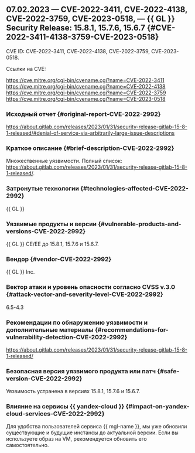 ## 07.02.2023 — CVE-2022-3411, CVE-2022-4138, CVE-2022-3759, CVE-2023-0518, — {{ GL }} Security Release: 15.8.1, 15.7.6, 15.6.7 {#CVE-2022-3411-4138-3759-CVE-2023-0518}

CVE ID: CVE-2022-3411, CVE-2022-4138, CVE-2022-3759, CVE-2023-0518.

Ссылки на CVE:

<https://cve.mitre.org/cgi-bin/cvename.cgi?name=CVE-2022-3411>
<https://cve.mitre.org/cgi-bin/cvename.cgi?name=CVE-2022-4138>
<https://cve.mitre.org/cgi-bin/cvename.cgi?name=CVE-2022-3759>
<https://cve.mitre.org/cgi-bin/cvename.cgi?name=CVE-2023-0518>

### Исходный отчет {#original-report-CVE-2022-2992}

<https://about.gitlab.com/releases/2023/01/31/security-release-gitlab-15-8-1-released/#denial-of-service-via-arbitrarily-large-issue-descriptions>

### Краткое описание {#brief-description-CVE-2022-2992}

Множественные уязвимости. Полный список: <https://about.gitlab.com/releases/2023/01/31/security-release-gitlab-15-8-1-released/>.

### Затронутые технологии {#technologies-affected-CVE-2022-2992}

{{ GL }}

### Уязвимые продукты и версии {#vulnerable-products-and-versions-CVE-2022-2992}

{{ GL }} CE/EE до 15.8.1, 15.7.6 и 15.6.7.

### Вендор {#vendor-CVE-2022-2992}

{{ GL }} Inc.

### Вектор атаки и уровень опасности согласно CVSS v.3.0 {#attack-vector-and-severity-level-CVE-2022-2992}

6.5-4.3

### Рекомендации по обнаружению уязвимости и дополнительные материалы {#recommendations-for-vulnerability-detection-CVE-2022-2992}

<https://about.gitlab.com/releases/2023/01/31/security-release-gitlab-15-8-1-released/>

### Безопасная версия уязвимого продукта или патч {#safe-version-CVE-2022-2992}

Уязвимость устранена в версиях 15.8.1, 15.7.6 и 15.6.7.

### Влияние на сервисы {{ yandex-cloud }} {#impact-on-yandex-cloud-services-CVE-2022-2992}

Для удобства пользователей сервиса {{ mgl-name }}, мы уже обновили существующие и будущие инстансы до актуальной версии. Если вы используете образ на VM, рекомендуется обновить его самостоятельно.
